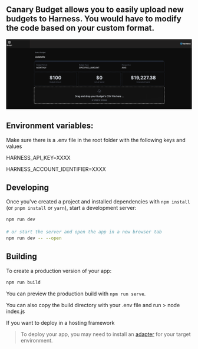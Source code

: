 
## Canary Budget allows you to easily upload new budgets to Harness. You would have to modify the code based on your custom format.


![Screenshot of Canary Budget](screenshot.png)


## Environment variables:
Make sure there is a .env file in the root folder with the following keys and values

HARNESS_API_KEY=XXXX

HARNESS_ACCOUNT_IDENTIFIER=XXXX

## Developing

Once you've created a project and installed dependencies with `npm install` (or `pnpm install` or `yarn`), start a development server:

```bash
npm run dev

# or start the server and open the app in a new browser tab
npm run dev -- --open
```

## Building

To create a production version of your app:

```bash
npm run build
```

You can preview the production build with `npm run serve`.

You can also copy the build directory with your .env file and run > node index.js

If you want to deploy in a hosting framework
> To deploy your app, you may need to install an [adapter](https://svelte.dev/docs/kit/adapters) for your target environment.
